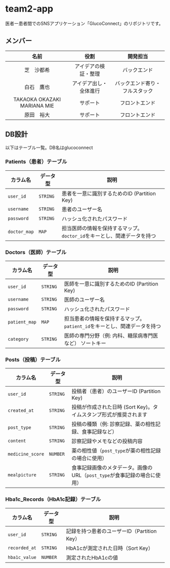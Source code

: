 # team2-app
医者ー患者間でのSNSアプリケーション「GlucoConnect」のリポジトリです。

## メンバー
|名前|役割|開発担当|
|:-:|:-:|:-:|
|芝　沙都希|アイデアの検証・整理|バックエンド|
|白石　鷹也|アイデア出し・全体進行|バックエンド寄り・フルスタック|
|TAKAOKA OKAZAKI MARIANA MIE|サポート|フロントエンド|
|原田　裕大|サポート|フロントエンド|

## DB設計
以下はテーブル一覧。DB名はglucoconnect

### Patients（患者）テーブル

| カラム名        | データ型           | 説明                                                                 |
| --------------- | ------------------ | -------------------------------------------------------------------- |
| `user_id`       | `STRING`           | 患者を一意に識別するためのID (Partition Key)                          |
| `username`      | `STRING`           | 患者のユーザー名                                                      |
| `password`      | `STRING`           | ハッシュ化されたパスワード                                            |
| `doctor_map`    | `MAP`              | 担当医師の情報を保持するマップ。`doctor_id`をキーとし、関連データを持つ |

### Doctors（医師）テーブル

| カラム名        | データ型           | 説明                                                                  |
| --------------- | ------------------ | --------------------------------------------------------------------- |
| `user_id`       | `STRING`           | 医師を一意に識別するためのID (Partition Key)                           |
| `username`      | `STRING`           | 医師のユーザー名                                                       |
| `password`      | `STRING`           | ハッシュ化されたパスワード                                             |
| `patient_map`   | `MAP`              | 担当患者の情報を保持するマップ。`patient_id`をキーとし、関連データを持つ |
| `category`      | `STRING`           | 医師の専門分野（例: 内科、糖尿病専門医など）  ソートキー              |

### Posts（投稿）テーブル

| カラム名            | データ型           | 説明                                                                |
| ------------------- | ------------------ | ------------------------------------------------------------------- |
| `user_id`           | `STRING`           | 投稿者（患者）のユーザーID (Partition Key)                           |
| `created_at`        | `STRING`           | 投稿が作成された日時 (Sort Key)。タイムスタンプ形式が推奨されます      |
| `post_type`         | `STRING`           | 投稿の種類（例: 診察記録、薬の相性記録、食事記録など）                |
| `content`           | `STRING`           | 診察記録やメモなどの投稿内容                                         |
| `medicine_score`    | `NUMBER`           | 薬の相性値（`post_type`が薬の相性記録の場合に使用）                  |
| `mealpicture`  | `STRING`              | 食事記録画像のメタデータ。画像のURL（`post_type`が食事記録の場合に使用） |

### Hba1c_Records（HbA1c記録）テーブル

| カラム名       | データ型         | 説明                                     |
| -------------- | ---------------- | ---------------------------------------- |
| `user_id`      | `STRING`         | 記録を持つ患者のユーザーID（Partition Key）|
| `recorded_at`  | `STRING`         | HbA1cが測定された日時（Sort Key）         |
| `hba1c_value`  | `NUMBER`         | 測定されたHbA1cの値                      |
